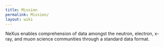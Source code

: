 ```yaml
---
title: Mission
permalink: Mission/
layout: wiki
---
```


NeXus enables comprehension of data amongst the neutron, electron,
x-ray, and muon science communities through a standard data format.

